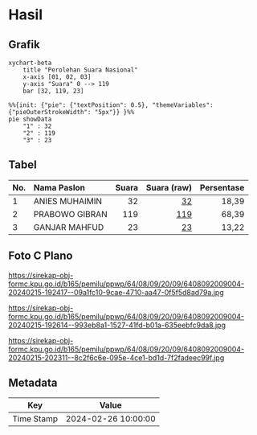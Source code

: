 # Hasil

## Grafik

```mermaid
xychart-beta
    title "Perolehan Suara Nasional"
    x-axis [01, 02, 03]
    y-axis "Suara" 0 --> 119
    bar [32, 119, 23]
```

```mermaid
%%{init: {"pie": {"textPosition": 0.5}, "themeVariables": {"pieOuterStrokeWidth": "5px"}} }%%
pie showData
    "1" : 32
    "2" : 119
    "3" : 23
```

## Tabel

| No. | Nama Paslon    | Suara | Suara (raw) | Persentase |
|:--- |:-------------- | -----:| -----------:| ----------:|
| 1   | ANIES MUHAIMIN | 32    | [32][p-1]   | 18,39      |
| 2   | PRABOWO GIBRAN | 119   | [119][p-2]  | 68,39      |
| 3   | GANJAR MAHFUD  | 23    | [23][p-3]   | 13,22      |


[p-1]: https://github.com/gigit-pemilu/pemilu-2024/blob/main/pilpres/hitung-suara/sub/64-kalimantan-timur/sub/08-kutai-timur/sub/09-bengalon/sub/2009-tepian-baru/sub/004-tps/sub/paslon-1.txt
[p-2]: https://github.com/gigit-pemilu/pemilu-2024/blob/main/pilpres/hitung-suara/sub/64-kalimantan-timur/sub/08-kutai-timur/sub/09-bengalon/sub/2009-tepian-baru/sub/004-tps/sub/paslon-2.txt
[p-3]: https://github.com/gigit-pemilu/pemilu-2024/blob/main/pilpres/hitung-suara/sub/64-kalimantan-timur/sub/08-kutai-timur/sub/09-bengalon/sub/2009-tepian-baru/sub/004-tps/sub/paslon-3.txt

## Foto C Plano

https://sirekap-obj-formc.kpu.go.id/b165/pemilu/ppwp/64/08/09/20/09/6408092009004-20240215-192417--09a1fc10-9cae-4710-aa47-0f5f5d8ad79a.jpg

https://sirekap-obj-formc.kpu.go.id/b165/pemilu/ppwp/64/08/09/20/09/6408092009004-20240215-192614--993eb8a1-1527-41fd-b01a-635eebfc9da8.jpg

https://sirekap-obj-formc.kpu.go.id/b165/pemilu/ppwp/64/08/09/20/09/6408092009004-20240215-202311--8c2f6c6e-095e-4ce1-bd1d-7f2fadeec99f.jpg


## Metadata

| Key        | Value               |
| ---------- | ------------------- |
| Time Stamp | 2024-02-26 10:00:00 |



